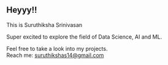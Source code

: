 ## Heyyy!!

This is Suruthiksha Srinivasan

Super excited to explore the field of Data Science, AI and ML.

Feel free to take a look into my projects.\
Reach me: suruthikshas14@gmail.com

<!---
Thiksha14/Thiksha14 is a ✨ special ✨ repository because its `README.md` (this file) appears on your GitHub profile.
You can click the Preview link to take a look at your changes.
--->
